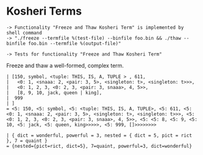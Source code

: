 Kosheri Terms
=============

    -> Functionality "Freeze and Thaw Kosheri Term" is implemented by shell command
    -> "./freeze --termfile %(test-file) --binfile foo.bin && ./thaw --binfile foo.bin --termfile %(output-file)"
    
    -> Tests for functionality "Freeze and Thaw Kosheri Term"

Freeze and thaw a well-formed, complex term.

    | [150, symbol, <tuple: THIS, IS, A, TUPLE > , 611,
    |   <0: 1, <snaaa: 2, <pair: 3, 5>, <singleton: t>, <singleton: t>>>,
    |   <0: 1, 2, 3, <0: 2, 3, <pair: 3, snaaa>, 4, 5>>,
    |   [8, 9, 10, jack, queen | king],
    |  999
    | ]
    = <5: 150, <5: symbol, <5: <tuple: THIS, IS, A, TUPLE>, <5: 611, <5: <0: 1, <snaaa: 2, <pair: 3, 5>, <singleton: t>, <singleton: t>>>, <5: <0: 1, 2, 3, <0: 2, 3, <pair: 3, snaaa>, 4, 5>>, <5: <5: 8, <5: 9, <5: 10, <5: jack, <5: queen, king>>>>>, <5: 999, []>>>>>>>>

    | { dict = wonderful, powerful = 3, nested = { dict = 5, pict = rict }, 7 = quaint }
    = {nested={pict=rict, dict=5}, 7=quaint, powerful=3, dict=wonderful}
